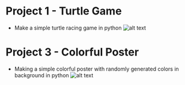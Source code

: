 # Project 1 - Turtle Game

- Make a simple turtle racing game in python
![alt text](https://github.com/abhishekbharti-github/turtleGame/blob/master/turtle_running_game.png)

# Project 3 - Colorful Poster

- Making a simple colorful poster with randomly generated colors in background in python
![alt text](https://github.com/abhishekbharti-github/pythonProjects/blob/master/project3_colorfulposter.png)
